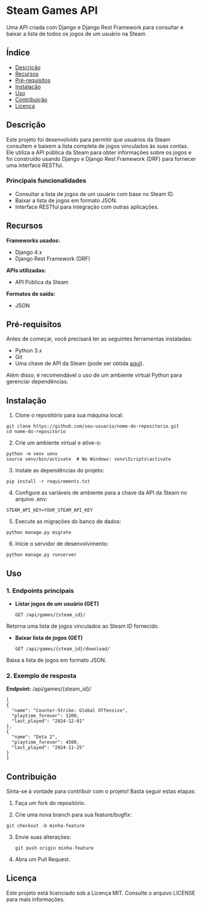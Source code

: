 # Steam Games API
Uma API criada com Django e Django Rest Framework para consultar e baixar a lista de todos os jogos de um usuário na Steam.

## Índice
- [Descrição](#Descrição)
- [Recursos](#Recursos)
- [Pré-requisitos](#Pré-requisitos)
- [Instalação](#Instalação)
- [Uso](#Uso)
- [Contribuição](#Contribuição)
- [Licença](#Licença)

## Descrição
Este projeto foi desenvolvido para permitir que usuários da Steam consultem e baixem a lista completa de jogos vinculados às suas contas. Ele utiliza a API pública da Steam para obter informações sobre os jogos e foi construído usando Django e Django Rest Framework (DRF) para fornecer uma interface RESTful.

### Principais funcionalidades
- Consultar a lista de jogos de um usuário com base no Steam ID.
- Baixar a lista de jogos em formato JSON.
- Interface RESTful para integração com outras aplicações.

## Recursos
__Frameworks usados:__
- Django 4.x
- Django Rest Framework (DRF)
  
__APIs utilizadas:__
- API Pública da Steam
  
__Formatos de saída:__
- JSON

## Pré-requisitos
Antes de começar, você precisará ter as seguintes ferramentas instaladas:

- Python 3.x
- Git
- Uma chave de API da Steam (pode ser obtida [aqui](https://steamcommunity.com/dev/apikey)).
  
Além disso, é recomendável o uso de um ambiente virtual Python para gerenciar dependências.

## Instalação
1. Clone o repositório para sua máquina local:
   
  ```
  git clone https://github.com/seu-usuario/nome-do-repositorio.git
  cd nome-do-repositorio
  ```

2. Crie um ambiente virtual e ative-o:
   
  ```
  python -m venv venv
  source venv/bin/activate  # No Windows: venv\Scripts\activate
  ```

3. Instale as dependências do projeto:
   
  ```
  pip install -r requirements.txt
  ```

4. Configure as variáveis de ambiente para a chave da API da Steam no arquivo .env:
   
  ```
  STEAM_API_KEY=YOUR_STEAM_API_KEY
  ```

5. Execute as migrações do banco de dados:   
  ```
  python manage.py migrate
  ```

6. Inicie o servidor de desenvolvimento:
   
  ```
  python manage.py runserver
  ```

## Uso
### 1. Endpoints principais
- __Listar jogos de um usuário (GET)__
  
  ```
  GET /api/games/{steam_id}/
  ```

Retorna uma lista de jogos vinculados ao Steam ID fornecido.

- __Baixar lista de jogos (GET)__
  
  ```
  GET /api/games/{steam_id}/download/
  ```
Baixa a lista de jogos em formato JSON.

### 2. Exemplo de resposta
__Endpoint:__ /api/games/{steam_id}/

  ```
  [
  {
    "name": "Counter-Strike: Global Offensive",
    "playtime_forever": 1200,
    "last_played": "2024-12-01"
  },
  {
    "name": "Dota 2",
    "playtime_forever": 4500,
    "last_played": "2024-11-25"
  }
]
  ```

## Contribuição

Sinta-se à vontade para contribuir com o projeto! Basta seguir estas etapas:

1. Faça um fork do repositório.
   
2. Crie uma nova branch para sua feature/bugfix:

  ```
git checkout -b minha-feature
```

3. Envie suas alterações:

      ```
      git push origin minha-feature
      ```
4. Abra um Pull Request.

## Licença

Este projeto está licenciado sob a Licença MIT. Consulte o arquivo LICENSE para mais informações.
